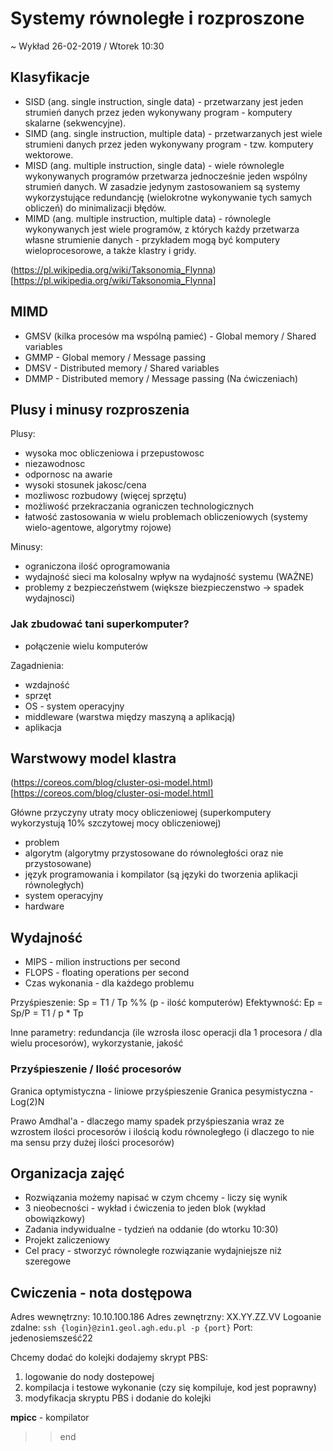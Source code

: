 # Systemy równoległe i rozproszone

~ Wykład 26-02-2019 / Wtorek 10:30

## Klasyfikacje
* SISD (ang. single instruction, single data) - przetwarzany jest jeden strumień danych przez jeden wykonywany program - komputery skalarne (sekwencyjne).
* SIMD (ang. single instruction, multiple data) - przetwarzanych jest wiele strumieni danych przez jeden wykonywany program - tzw. komputery wektorowe.
* MISD (ang. multiple instruction, single data) - wiele równolegle wykonywanych programów przetwarza jednocześnie jeden wspólny strumień danych. W zasadzie jedynym zastosowaniem są systemy wykorzystujące redundancję (wielokrotne wykonywanie tych samych obliczeń) do minimalizacji błędów.
* MIMD (ang. multiple instruction, multiple data) - równolegle wykonywanych jest wiele programów, z których każdy przetwarza własne strumienie danych - przykładem mogą być komputery wieloprocesorowe, a także klastry i gridy.

(https://pl.wikipedia.org/wiki/Taksonomia_Flynna)[https://pl.wikipedia.org/wiki/Taksonomia_Flynna]

## MIMD
* GMSV (kilka procesów ma wspólną pamieć) - Global memory / Shared variables
* GMMP - Global memory / Message passing
* DMSV -  Distributed memory / Shared variables
* DMMP - Distributed memory / Message passing (Na ćwiczeniach)

## Plusy i minusy rozproszenia

Plusy:
* wysoka moc obliczeniowa i przepustowosc
* niezawodnosc
* odpornosc na awarie
* wysoki stosunek jakosc/cena
* mozliwosc rozbudowy (więcej sprzętu)
* możliwość przekraczania ograniczen technologicznych
* łatwość zastosowania w wielu problemach obliczeniowych (systemy wielo-agentowe, algorytmy rojowe)

Minusy:
* ograniczona ilość oprogramowania
* wydajność sieci ma kolosalny wpływ na wydajność systemu (WAŻNE)
* problemy z bezpieczeństwem (większe biezpieczenstwo -> spadek wydajnosci)

### Jak zbudować tani superkomputer?

* połączenie wielu komputerów 

Zagadnienia:
* wzdajność
* sprzęt
* OS - system operacyjny
* middleware (warstwa między maszyną a aplikacją)
* aplikacja

## Warstwowy model klastra
(https://coreos.com/blog/cluster-osi-model.html)[https://coreos.com/blog/cluster-osi-model.html]

Główne przyczyny utraty mocy obliczeniowej (superkomputery wykorzystują 10% szczytowej mocy obliczeniowej)
* problem 
* algorytm (algorytmy przystosowane do równoległości oraz nie przystosowane)
* język programowania i kompilator (są języki do tworzenia aplikacji równoległych)
* system operacyjny
* hardware

## Wydajność 
* MIPS - milion instructions per second
* FLOPS - floating operations per second
* Czas wykonania - dla każdego problemu 

Przyśpieszenie: Sp = T1 / Tp  %% (p - ilość komputerów)
Efektywność: Ep = Sp/P = T1 / p * Tp

Inne parametry: redundancja (ile wzrosła ilosc operacji dla 1 procesora / dla wielu procesorów), wykorzystanie, jakość

### Przyśpieszenie / Ilość procesorów
Granica optymistyczna - liniowe przyśpieszenie
Granica pesymistyczna - Log(2)N 

Prawo Amdhal'a - dlaczego mamy spadek przyśpieszania wraz ze wzrostem ilości procesorów i ilością kodu równoległego (i dlaczego to nie ma sensu przy dużej ilości procesorów)


## Organizacja zajęć

* Rozwiązania możemy napisać w czym chcemy - liczy się wynik
* 3 nieobecności - wykład i ćwiczenia to jeden blok (wykład obowiązkowy)
* Zadania indywidualne - tydzień na oddanie (do wtorku 10:30)
* Projekt zaliczeniowy
* Cel pracy - stworzyć równoległe rozwiązanie wydajniejsze niż szeregowe  


## Cwiczenia - nota dostępowa

Adres wewnętrzny: 10.10.100.186
Adres zewnętrzny: XX.YY.ZZ.VV
Logoanie zdalne: `ssh {login}@zin1.geol.agh.edu.pl -p {port}`
Port: jedenosiemsześć22

Chcemy dodać do kolejki dodajemy skrypt PBS:

1. logowanie do nody dostepowej
2. kompilacja i testowe wykonanie (czy się kompiluje, kod jest poprawny)
3. modyfikacja skryptu PBS i dodanie do kolejki

**mpicc** - kompilator


>> end
